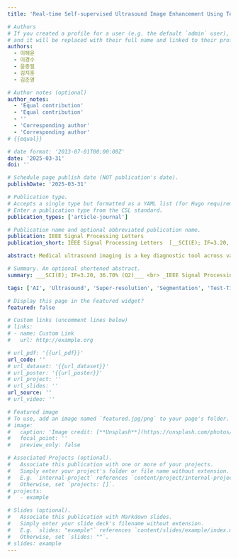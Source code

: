```yaml
---
title: 'Real-time Self-supervised Ultrasound Image Enhancement Using Test-Time Adaptation for Sophisticated Rotator Cuff Tear Diagnosis'

# Authors
# If you created a profile for a user (e.g. the default `admin` user), write the username (folder name) here
# and it will be replaced with their full name and linked to their profile.
authors:
  - 이해윤
  - 이경수
  - 윤종필
  - 김지훈
  - 김준영

# Author notes (optional)
author_notes:
  - 'Equal contribution'
  - 'Equal contribution'
  - ''
  - 'Corresponding author'
  - 'Corresponding author'
# {{equal}}

# date format: '2013-07-01T00:00:00Z'
date: '2025-03-31'
doi: ''

# Schedule page publish date (NOT publication's date).
publishDate: '2025-03-31'

# Publication type.
# Accepts a single type but formatted as a YAML list (for Hugo requirements).
# Enter a publication type from the CSL standard.
publication_types: ['article-journal']

# Publication name and optional abbreviated publication name.
publication: IEEE Signal Processing Letters
publication_short: IEEE Signal Processing Letters  [__SCI(E); IF=3.20, 36.70% (Q2)__]

abstract: Medical ultrasound imaging is a key diagnostic tool across various fields, with computer-aided diagnosis systems benefiting from advances in deep learning. However, its lower resolution and artifacts pose challenges, particularly for non-specialists. The simultaneous acquisition of degraded and high-quality images is infeasible, limiting supervised learning approaches. Additionally, self-supervised and zero-shot methods require extensive processing time, conflicting with the real-time demands of ultrasound imaging. Therefore, to address the aforementioned issues, we propose real-time ultrasound image enhancement via a self-supervised learning technique and a test-time adaptation for sophisticated rotational cuff tear diagnosis. The proposed approach learns from other domain image datasets and performs self-supervised learning on an ultrasound image during inference for enhancement. Our approach not only demonstrated superior ultrasound image enhancement performance compared to other state-of-the-art methods but also achieved an 18\% improvement in the RCT segmentation performance.

# Summary. An optional shortened abstract.
summary: ___SCI(E); IF=3.20, 36.70% (Q2)___ <br> _IEEE Signal Processing Letters (Early Accept)_

tags: ['AI', 'Ultrasound', 'Super-resolution', 'Segmentation', 'Test-Time Adaptation', 'Q2']

# Display this page in the Featured widget?
featured: false

# Custom links (uncomment lines below)
# links:
# - name: Custom Link
#   url: http://example.org

# url_pdf: '{{url_pdf}}'
url_code: ''
# url_dataset: '{{url_dataset}}'
# url_poster: '{{url_poster}}'
# url_project: ''
# url_slides: ''
url_source: ''
# url_video: ''

# Featured image
# To use, add an image named `featured.jpg/png` to your page's folder.
# image:
#   caption: 'Image credit: [**Unsplash**](https://unsplash.com/photos/pLCdAaMFLTE)'
#   focal_point: ''
#   preview_only: false

# Associated Projects (optional).
#   Associate this publication with one or more of your projects.
#   Simply enter your project's folder or file name without extension.
#   E.g. `internal-project` references `content/project/internal-project/index.md`.
#   Otherwise, set `projects: []`.
# projects:
#   - example

# Slides (optional).
#   Associate this publication with Markdown slides.
#   Simply enter your slide deck's filename without extension.
#   E.g. `slides: "example"` references `content/slides/example/index.md`.
#   Otherwise, set `slides: ""`.
# slides: example
---
```

